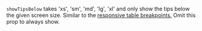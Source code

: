 `showTipsBelow` takes 'xs', 'sm', 'md', 'lg', 'xl' and only show the tips below the given screen size. Similar to the <a href="/kits/table/react" target="_blank">responsive table breakpoints.</a>  Omit this prop to always show.